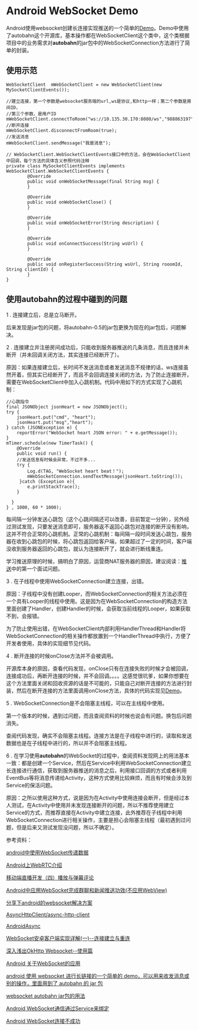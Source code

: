 # Android WebSocket Demo

Android使用websocket创建长连接实现推送的一个简单的[Demo][1]。Demo中使用了autobahn这个开源库，基本操作都在WebSocketClient这个类中，这个类根据项目中的业务需求对**autobahn**的jar包中的WebSocketConnection方法进行了简单的封装。

## 使用示范

```
WebSocketClient  mWebSocketClient = new WebSocketClient(new MySocketClientEvents());

//建立连接，第一个参数是websocket服务端的url,ws是协议,和http一样；第二个参数是房间ID，
//第三个参数，是用户ID
mWebSocketClient.connectToRoom("ws://10.135.30.170:8080/ws","988863197","5");
//断开连接
mWebSocketClient.disconnectFromRoom(true);
//发送消息
mWebSocketClient.sendMessage("我是消息");

// WebSocketClient.WebSocketClientEvents接口中的方法，会在WebSocketClient中回调，每个方法的具体含义参照代码注释
private class MySocketClientEvents implements WebSocketClient.WebSocketClientEvents {
        @Override
        public void onWebSocketMessage(final String msg) {
        }

        @Override
        public void onWebSocketClose() {
        }

        @Override
        public void onWebSocketError(String description) {
        }

        @Override
        public void onConnectSuccess(String wsUrl) {
        }

        @Override
        public void onRegisterSuccess(String wsUrl, String rooomId, String clientId) {
        }
}
```

## 使用**autobahn**的过程中碰到的问题

1 . 连接建立后，总是立马断开。

后来发现是jar包的问题，将autobahn-0.5的jar包更换为现在的jar包后，问题解决。

2 . 连接建立并注册房间成功后，只能收到服务器推送的几条消息，而且连接并未断开（并未回调关闭方法，其实连接已经断开了）。

原因：如果连接建立后，长时间不发送消息或者发送消息不规律的话，ws连接虽然开着，但其实已经断开了，而且不会回调连接关闭的方法，为了防止连接断开，需要在WebSocketClient中加入心跳机制。代码中用如下的方式实现了心跳机制：
```
//心跳指令
final JSONObject jsonHeart = new JSONObject();
try {
    jsonHeart.put("cmd", "heart");
    jsonHeart.put("msg","heart");
} catch (JSONException e) {
    reportError("WebSocket heart JSON error: " + e.getMessage());
}
mTimer.schedule(new TimerTask() {
    @Override
    public void run() {
    //发送信息有时候会异常，不过不多...
    try {
        Log.d(TAG, "WebSocket heart beat！");
        mWebSocketConnection.sendTextMessage(jsonHeart.toString());
     }catch (Exception e){
        e.printStackTrace();
    }

  }
} , 1000, 60 * 1000);
```
每间隔一分钟发送心跳包（这个心跳间隔还可以改善，目前暂定一分钟），另外经过测试发现，只要发送消息即可，服务器返不返回心跳包对连接的断开没有影响，这并不符合正常的心跳机制。正常的心跳机制：每间隔一段时间发送心跳包，服务器在收到心跳包的时候，将心跳包返回给客户端，如果超过了一定的时间，客户端没收到服务器返回的心跳包，就认为连接断开了，就会进行断线重连。

学习推送原理的时候，搞明白了原因，运营商NAT服务器的原因，建议阅读：[推送][3]中的第一个面试问题。

3 . 在子线程中使用WebSocketConnection建立连接，出错。

原因：子线程中没有创建Looper，而WebSocketConnection的相关方法必须在一个具有Looper的线程中使用。这是因为在WebSocketConnection的构造方法里面创建了Handler，创建Handler的时候，会获取当前线程的Looper，如果获取不到，会报错。

为了防止使用出错，在WebSocketClient内部利用HandlerThread和Handler将WebSocketConnection的相关操作都放置到一个HandlerThread中执行，方便了开发者使用，具体的实现细节见代码。

4 . 断开连接的时候onClose方法并不会被调用。

开源库本身的原因，查看代码发现，onClose只有在连接失败的时候才会被回调，连接成功后，再断开连接的时候，并不会回调。。。。这感觉很坑爹，如果你想要在这个方法里面关闭和回收资源的话是不可能的，只能自己对断开连接的方法进行封装，然后在断开连接的方法里面调用onClose方法，具体的代码实现见[Demo][2]。

5 . WebSocketConnection是不会阻塞主线程，可以在主线程中使用。

第一个版本的时候，遇到过问题，而且查阅资料的时候也说会有问题。换包后问题消失。

查阅代码发现，确实不会阻塞主线程。连接方法是在子线程中进行的，读取和发送数据也是在子线程中进行的，所以并不会阻塞主线程。

6 . 在学习使用**autobahn**的WebSocket的过程中，查阅资料发现网上的用法基本一致：都是创建一个Service，然后在Service中利用WebSocketConnection建立长连接进行通信，获取到服务器推送的消息之后，利用接口回调的方式或者利用EventBus等将消息传递给Activity，这种方式使用比较麻烦，而且有时候会涉及到Service的保活问题。

原因：之所以使用这种方式，说是因为在Activity中使用连接会断开，但是经过本人测试，在Activity中使用并未发现连接断开的问题，所以不推荐使用建立Service的方式，而推荐直接在Activity中建立连接，此外推荐在子线程中利用WebSocketConnection进行相关操作，主要是担心会阻塞主线程（最初遇到过问题，但是后来又测试发现没问题，所以不确定）。

参考资料：

[android中使用WebSocket传递数据][4]

[Android上WebRTC介绍][5]

[移动端直播开发（四）播放与弹幕评论][6]

[Android中应用WebSocket完成群聊和新闻推送功效(不应用WebView)][7]

[分享下android的websocket解决方案][8]

[AsyncHttpClient/async-http-client][9]

[AndroidAsync][10]

[WebSocket安卓客户端实现详解(一)--连接建立与重连][11]

[深入浅出OkHttp Websocket--使用篇][12]

[Android 关于WebSocket的应用][13]

[android 使用 websocket 进行长链接的一个简单的 demo，可以用来收发消息或别的操作，里面用到了 autobahn 的 jar 包][14]

[websocket autobahn jar包的用法][15]

[Android WebSocket通信通过Service来绑定][16]

[Android WebSocket连接不成功][17]


  [1]: https://github.com/thinkerzhangyan/androidWebsocketDemo
  [2]: https://github.com/thinkerzhangyan/androidWebsocketDemo
  [3]: https://www.zybuluo.com/946898963/note/376465
  [4]: http://www.jianshu.com/p/ee5bdb999df6
  [5]: http://www.jianshu.com/p/5a67272d7055
  [6]: http://www.jianshu.com/p/121cb5d1594d
  [7]: http://www.1jtx.com/Android/30517.html
  [8]: https://ask.dcloud.net.cn/article/1103
  [9]: https://github.com/AsyncHttpClient/async-http-client
  [10]: https://github.com/koush/AndroidAsync
  [11]: http://blog.csdn.net/zly921112/article/details/72973054
  [12]: https://rabtman.com/2017/01/21/okhttp_ws_use/
  [13]: http://blog.csdn.net/coffeeco/article/details/13276437
  [14]: http://blog.csdn.net/u014608640/article/details/53063813
  [15]: http://blog.csdn.net/u014492513/article/details/52473286
  [16]: http://blog.csdn.net/u012162503/article/details/51770127
  [17]: http://blog.csdn.net/xgangzai/article/details/72675080   
